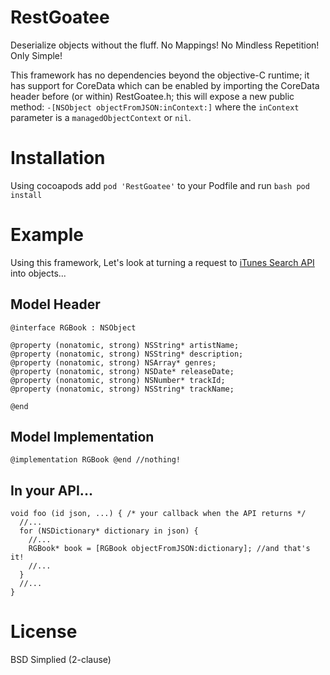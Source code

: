 RestGoatee
==========

Deserialize objects without the fluff.  No Mappings! No Mindless Repetition! Only Simple!

This framework has no dependencies beyond the objective-C runtime; it has support for CoreData which can be enabled by importing the CoreData header before (or within) RestGoatee.h; this will expose a new public method: `-[NSObject objectFromJSON:inContext:]` where the `inContext` parameter is a `managedObjectContext` or `nil`.

# Installation
Using cocoapods add `pod 'RestGoatee'` to your Podfile and run `bash pod install`

Example
=======
Using this framework, Let's look at turning a request to [iTunes Search API](https://itunes.apple.com/search?term=pink+floyd) into objects...
## Model Header

```objc
@interface RGBook : NSObject

@property (nonatomic, strong) NSString* artistName;
@property (nonatomic, strong) NSString* description;
@property (nonatomic, strong) NSArray* genres;
@property (nonatomic, strong) NSDate* releaseDate;
@property (nonatomic, strong) NSNumber* trackId;
@property (nonatomic, strong) NSString* trackName;

@end
```

## Model Implementation

```objc
@implementation RGBook @end //nothing!
```

## In your API...

```objc
void foo (id json, ...) { /* your callback when the API returns */
  //...
  for (NSDictionary* dictionary in json) {
    //...
    RGBook* book = [RGBook objectFromJSON:dictionary]; //and that's it!
    //...
  }
  //...
}
```

License
=======
BSD Simplied (2-clause)
